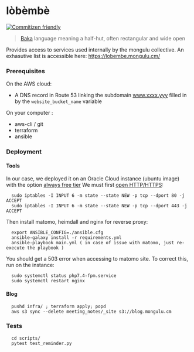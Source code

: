 # lòbèmbè
[![Commitizen friendly](https://img.shields.io/badge/commitizen-friendly-brightgreen.svg)](http://commitizen.github.io/cz-cli/)
> [Baka](https://fr.wikipedia.org/wiki/Baka_(langue_oubanguienne)) language meaning a half-hut, often rectangular and wide open

 Provides access to services used internally by the mongulu collective. An exhasutive list is accessible here: https://lobembe.mongulu.cm/

### Prerequisites
On the AWS cloud:
* A DNS record in Route 53 linking the subdomain www.xxxx.yyy filled in by the `website_bucket_name` variable 

On your computer : 
* aws-cli / git
* terraform
* ansible

### Deployment

#### Tools
In our case, we deployed it on an Oracle Cloud instance (ubuntu image) with the option [always free tier](https://www.oracle.com/cloud/free/)
 We must first [open HTTP/HTTPS](https://youtu.be/yWVD6qmQrb8?t=480):
```
  sudo iptables -I INPUT 6 -m state --state NEW -p tcp --dport 80 -j ACCEPT
  sudo iptables -I INPUT 6 -m state --state NEW -p tcp --dport 443 -j ACCEPT
```

Then install matomo, heimdall and nginx for reverse proxy:
```
  export ANSIBLE_CONFIG=./ansible.cfg
  ansible-galaxy install -r requirements.yml
  ansible-playbook main.yml ( in case of issue with matomo, just re-execute the playbook )
``` 

You should get a 503 error when accessing to matomo site. To correct this, run on the instance:
```
  sudo systemctl status php7.4-fpm.service
  sudo systemctl restart nginx
```

#### Blog
```
  pushd infra/ ; terraform apply; popd
  aws s3 sync --delete meeting_notes/_site s3://blog.mongulu.cm
```  


### Tests
```
  cd scripts/
  pytest test_reminder.py
``` 